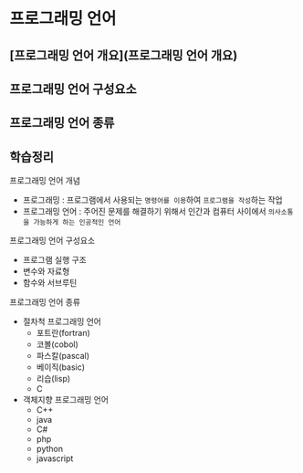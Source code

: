 # 프로그래밍 언어


## [프로그래밍 언어 개요](프로그래밍 언어 개요)


## 프로그래밍 언어 구성요소


## 프로그래밍 언어 종류


## 학습정리

프로그래밍 언어 개념

* 프로그래밍 : 프로그램에서 사용되는 `명령어를 이용`하여 `프로그램을 작성`하는 작업
* 프로그래밍 언어 : 주어진 문제를 해결하기 위해서 인간과 컴퓨터 사이에서 `의사소통을 가능하게 하는 인공적인 언어`



프로그래밍 언어 구성요소

* 프로그램 실행 구조
* 변수와 자료형
* 함수와 서브루틴



프로그래밍 언어 종류

* 절차척 프로그래밍 언어
  * 포트란(fortran)
  * 코볼(cobol)
  * 파스칼(pascal)
  * 베이직(basic)
  * 리습(lisp)
  * C
* 객체지향 프로그래밍 언어
  * C++
  * java
  * C#
  * php
  * python
  * javascript

